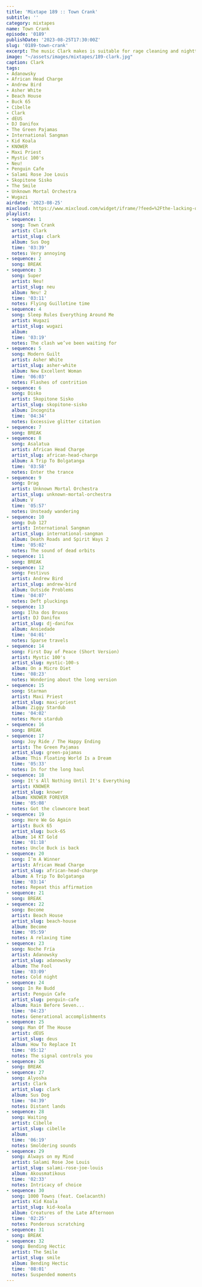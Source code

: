 ```yaml
---
title: 'Mixtape 189 :: Town Crank'
subtitle: ''
category: mixtapes
name: Town Crank
episode: '0189'
publishDate: '2023-08-25T17:30:00Z'
slug: '0189-town-crank'
excerpt: The music Clark makes is suitable for rage cleaning and nighttime neon drives.
image: "~/assets/images/mixtapes/189-clark.jpg"
caption: Clark
tags:
- Adanowsky
- African Head Charge
- Andrew Bird
- Asher White
- Beach House
- Buck 65
- Cibelle
- Clark
- dEUS
- DJ Danifox
- The Green Pajamas
- International Sangman
- Kid Koala
- KNOWER
- Maxi Priest
- Mystic 100's
- Neu!
- Penguin Cafe
- Salami Rose Joe Louis
- Skopitone Sisko
- The Smile
- Unknown Mortal Orchestra
- Wugazi
airdate: '2023-08-25'
mixcloud: https://www.mixcloud.com/widget/iframe/?feed=%2Fthe-lacking-org%2Fysih0v-189-town-crank%2F&hide_artwork=1&hide_cover=1
playlist:
- sequence: 1
  song: Town Crank
  artist: Clark
  artist_slug: clark
  album: Sus Dog
  time: '03:39'
  notes: Very annoying
- sequence: 2
  song: BREAK
- sequence: 3
  song: Super
  artist: Neu!
  artist_slug: neu
  album: Neu! 2
  time: '03:11'
  notes: Flying Guillotine time
- sequence: 4
  song: Sleep Rules Everything Around Me
  artist: Wugazi
  artist_slug: wugazi
  album:
  time: '03:19'
  notes: The clash we’ve been waiting for
- sequence: 5
  song: Modern Guilt
  artist: Asher White
  artist_slug: asher-white
  album: New Excellent Woman
  time: '06:03'
  notes: Flashes of contrition
- sequence: 6
  song: Disko
  artist: Skopitone Sisko
  artist_slug: skopitone-sisko
  album: Incognita
  time: '04:34'
  notes: Excessive glitter citation
- sequence: 7
  song: BREAK
- sequence: 8
  song: Asalatua
  artist: African Head Charge
  artist_slug: african-head-charge
  album: A Trip To Bolgatanga
  time: '03:58'
  notes: Enter the trance
- sequence: 9
  song: Drag
  artist: Unknown Mortal Orchestra
  artist_slug: unknown-mortal-orchestra
  album: V
  time: '05:57'
  notes: Unsteady wandering
- sequence: 10
  song: Dub 127
  artist: International Sangman
  artist_slug: international-sangman
  album: Death Roads and Spirit Ways 2
  time: '05:02'
  notes: The sound of dead orbits
- sequence: 11
  song: BREAK
- sequence: 12
  song: Festivus
  artist: Andrew Bird
  artist_slug: andrew-bird
  album: Outside Problems
  time: '04:07'
  notes: Deft pluckings
- sequence: 13
  song: Ilha dos Bruxos
  artist: DJ Danifox
  artist_slug: dj-danifox
  album: Ansiedade
  time: '04:01'
  notes: Sparse travels
- sequence: 14
  song: First Day of Peace (Short Version)
  artist: Mystic 100's
  artist_slug: mystic-100-s
  album: On a Micro Diet
  time: '08:23'
  notes: Wondering about the long version
- sequence: 15
  song: Starman
  artist: Maxi Priest
  artist_slug: maxi-priest
  album: Ziggy Stardub
  time: '04:02'
  notes: More stardub
- sequence: 16
  song: BREAK
- sequence: 17
  song: Joy Ride / The Happy Ending
  artist: The Green Pajamas
  artist_slug: green-pajamas
  album: This Floating World Is a Dream
  time: '05:33'
  notes: In for the long haul
- sequence: 18
  song: It's All Nothing Until It's Everything
  artist: KNOWER
  artist_slug: knower
  album: KNOWER FOREVER
  time: '05:08'
  notes: Got the clowncore beat
- sequence: 19
  song: Here We Go Again
  artist: Buck 65
  artist_slug: buck-65
  album: 14 KT Gold
  time: '01:18'
  notes: Uncle Buck is back
- sequence: 20
  song: I’m A Winner
  artist: African Head Charge
  artist_slug: african-head-charge
  album: A Trip To Bolgatanga
  time: '03:14'
  notes: Repeat this affirmation
- sequence: 21
  song: BREAK
- sequence: 22
  song: Become
  artist: Beach House
  artist_slug: beach-house
  album: Become
  time: '05:59'
  notes: A relaxing time
- sequence: 23
  song: Noche Fría
  artist: Adanowsky
  artist_slug: adanowsky
  album: The Fool
  time: '03:09'
  notes: Cold night
- sequence: 24
  song: In Re Budd
  artist: Penguin Cafe
  artist_slug: penguin-cafe
  album: Rain Before Seven...
  time: '04:23'
  notes: Generational accomplishments
- sequence: 25
  song: Man Of The House
  artist: dEUS
  artist_slug: deus
  album: How To Replace It
  time: '05:12'
  notes: The signal controls you
- sequence: 26
  song: BREAK
- sequence: 27
  song: Alyosha
  artist: Clark
  artist_slug: clark
  album: Sus Dog
  time: '04:39'
  notes: Distant lands
- sequence: 28
  song: Waiting
  artist: Cibelle
  artist_slug: cibelle
  album:
  time: '06:19'
  notes: Smoldering sounds
- sequence: 29
  song: Always on my Mind
  artist: Salami Rose Joe Louis
  artist_slug: salami-rose-joe-louis
  album: Akousmatikous
  time: '02:33'
  notes: Intricacy of choice
- sequence: 30
  song: 1000 Towns (feat. Coelacanth)
  artist: Kid Koala
  artist_slug: kid-koala
  album: Creatures of the Late Afternoon
  time: '02:25'
  notes: Ponderous scratching
- sequence: 31
  song: BREAK
- sequence: 32
  song: Bending Hectic
  artist: The Smile
  artist_slug: smile
  album: Bending Hectic
  time: '08:01'
  notes: Suspended moments
---
```


